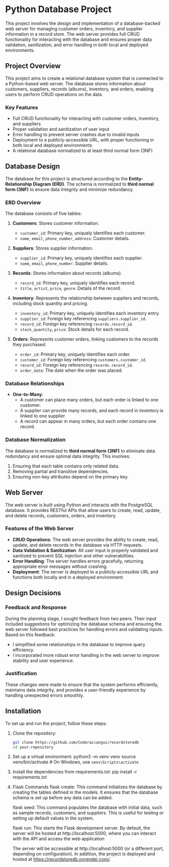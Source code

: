 # Python Database Project

This project involves the design and implementation of a database-backed web server for managing customer orders, inventory, and supplier information in a record store. The web server provides full CRUD functionality for interacting with the database and ensures proper data validation, sanitization, and error handling in both local and deployed environments.

## Project Overview

This project aims to create a relational database system that is connected to a Python-based web server. The database stores information about customers, suppliers, records (albums), inventory, and orders, enabling users to perform CRUD operations on the data.

### Key Features

- Full CRUD functionality for interacting with customer orders, inventory, and suppliers
- Proper validation and sanitization of user input
- Error handling to prevent server crashes due to invalid inputs
- Deployment to a publicly-accessible URL, with proper functioning in both local and deployed environments
- A relational database normalized to at least third normal form (3NF)

## Database Design

The database for this project is structured according to the **Entity-Relationship Diagram (ERD)**. The schema is normalized to **third normal form (3NF)** to ensure data integrity and minimize redundancy.

### ERD Overview

The database consists of five tables:

1. **Customers**: Stores customer information.
   - `customer_id`: Primary key, uniquely identifies each customer.
   - `name`, `email`, `phone_number`, `address`: Customer details.

2. **Suppliers**: Stores supplier information.
   - `supplier_id`: Primary key, uniquely identifies each supplier.
   - `name`, `email`, `phone_number`: Supplier details.

3. **Records**: Stores information about records (albums).
   - `record_id`: Primary key, uniquely identifies each record.
   - `title`, `artist`, `price`, `genre`: Details of the record.

4. **Inventory**: Represents the relationship between suppliers and records, including stock quantity and pricing.
   - `inventory_id`: Primary key, uniquely identifies each inventory entry.
   - `supplier_id`: Foreign key referencing `suppliers.supplier_id`.
   - `record_id`: Foreign key referencing `records.record_id`.
   - `stock_quantity`, `price`: Stock details for each record.

5. **Orders**: Represents customer orders, linking customers to the records they purchased.
   - `order_id`: Primary key, uniquely identifies each order.
   - `customer_id`: Foreign key referencing `customers.customer_id`.
   - `record_id`: Foreign key referencing `records.record_id`.
   - `order_date`: The date when the order was placed.

### Database Relationships

- **One-to-Many**: 
  - A customer can place many orders, but each order is linked to one customer.
  - A supplier can provide many records, and each record in inventory is linked to one supplier.
  - A record can appear in many orders, but each order contains one record.

### Database Normalization

The database is normalized to **third normal form (3NF)** to eliminate data redundancy and ensure optimal data integrity. This involves:

1. Ensuring that each table contains only related data.
2. Removing partial and transitive dependencies.
3. Ensuring non-key attributes depend on the primary key.

## Web Server

The web server is built using Python and interacts with the PostgreSQL database. It provides RESTful APIs that allow users to create, read, update, and delete records, customers, orders, and inventory.

### Features of the Web Server

- **CRUD Operations**: The web server provides the ability to create, read, update, and delete records in the database via HTTP requests.
- **Data Validation & Sanitization**: All user input is properly validated and sanitized to prevent SQL injection and other vulnerabilities.
- **Error Handling**: The server handles errors gracefully, returning appropriate error messages without crashing.
- **Deployment**: The server is deployed to a publicly-accessible URL and functions both locally and in a deployed environment.

## Design Decisions

### Feedback and Response

During the planning stage, I sought feedback from two peers. Their input included suggestions for optimizing the database schema and ensuring the web server followed best practices for handling errors and validating inputs. Based on this feedback:

- I simplified some relationships in the database to improve query efficiency.
- I incorporated more robust error handling in the web server to improve stability and user experience.

### Justification

These changes were made to ensure that the system performs efficiently, maintains data integrity, and provides a user-friendly experience by handling unexpected errors smoothly.

## Installation

To set up and run the project, follow these steps:

1. Clone the repository:
   ```bash
   git clone https://github.com/Coderaccangus/recordstoredb
   cd your-repository

2. Set up a virtual environment:
    python3 -m venv venv
    source venv/bin/activate  # On Windows, use `venv\Scripts\activate`

3. Install the dependencies from requirements.txt:
    pip install -r requirements.txt

4. Flask Commands
    flask create: This command initializes the database by creating the tables defined in the models. It ensures that the database schema is set up before any data can be added.

    flask seed: This command populates the database with initial data, such as sample records, customers, and suppliers. This is useful for testing or setting up default values in the system.

    flask run: This starts the Flask development server. By default, the server will be hosted at http://localhost:5000, where you can interact with the API and access the web application

    The server will be accessible at http://localhost:5000 (or a different port, depending on configuration). In addition, the project is deployed and hosted at https://recordstoredb.onrender.com/.